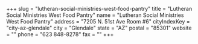 +++
slug = "lutheran-social-ministries-west-food-pantry"
title = "Lutheran Social Ministries West Food Pantry"
name = "Lutheran Social Ministries West Food Pantry"
address = "7205 N. 51st Ave Room #6"
cityIndexKey = "city-az-glendale"
city = "Glendale"
state = "AZ"
postal = "85301"
website = ""
phone = "623 848-8278"
fax = ""
+++
